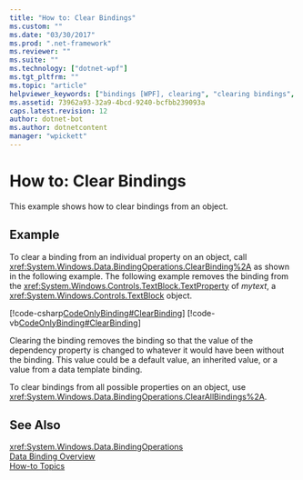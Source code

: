 ```yaml
---
title: "How to: Clear Bindings"
ms.custom: ""
ms.date: "03/30/2017"
ms.prod: ".net-framework"
ms.reviewer: ""
ms.suite: ""
ms.technology: ["dotnet-wpf"]
ms.tgt_pltfrm: ""
ms.topic: "article"
helpviewer_keywords: ["bindings [WPF], clearing", "clearing bindings", "data binding [WPF], clearing bindings"]
ms.assetid: 73962a93-32a9-4bcd-9240-bcfbb239093a
caps.latest.revision: 12
author: dotnet-bot
ms.author: dotnetcontent
manager: "wpickett"
---
```

# How to: Clear Bindings
This example shows how to clear bindings from an object.  
  
## Example  
 To clear a binding from an individual property on an object, call <xref:System.Windows.Data.BindingOperations.ClearBinding%2A> as shown in the following example. The following example removes the binding from the <xref:System.Windows.Controls.TextBlock.TextProperty> of *mytext*, a <xref:System.Windows.Controls.TextBlock> object.  
  
 [!code-csharp[CodeOnlyBinding#ClearBinding](../../../../samples/snippets/csharp/VS_Snippets_Wpf/CodeOnlyBinding/CSharp/binding.cs#clearbinding)]
 [!code-vb[CodeOnlyBinding#ClearBinding](../../../../samples/snippets/visualbasic/VS_Snippets_Wpf/CodeOnlyBinding/VisualBasic/App.vb#clearbinding)]  
  
 Clearing the binding removes the binding so that the value of the dependency property is changed to whatever it would have been without the binding. This value could be a default value, an inherited value, or a value from a data template binding.  
  
 To clear bindings from all possible properties on an object, use <xref:System.Windows.Data.BindingOperations.ClearAllBindings%2A>.  
  
## See Also  
 <xref:System.Windows.Data.BindingOperations>   
 [Data Binding Overview](../../../../docs/framework/wpf/data/data-binding-overview.md)   
 [How-to Topics](../../../../docs/framework/wpf/data/data-binding-how-to-topics.md)
